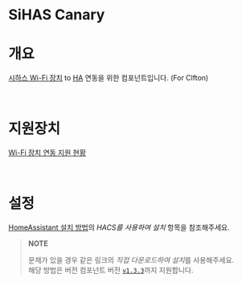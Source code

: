 # SiHAS Canary

# 개요

[시하스 Wi-Fi 장치](https://sihas.co.kr/) to [HA](https://www.home-assistant.io/) 연동을 위한 컴포넌트입니다.
(For Clfton)

<br>



# 지원장치

[Wi-Fi 장치 연동 지원 현황](https://sihas.notion.site/db34d0e1209c4957899b0cc95ba26a4c)

<br>



# 설정

[HomeAssistant 설치 방법](https://sihas.notion.site/HomeAssistant-1385c75ce8b94e1aa812b70bb6e727c3?pvs=4)의 *HACS를 사용하여 설치* 항목을 참조해주세요.

> **NOTE**
>
> 문제가 있을 경우 같은 링크의 *직접 다운로드하여 설치*를 사용해주세요.  
> 해당 방법은 버전 컴포넌트 버전 [`v1.3.3`](https://github.com/cmsong-shina/sihas-canary/releases/tag/v1.3.3)까지 지원합니다.

<br>
